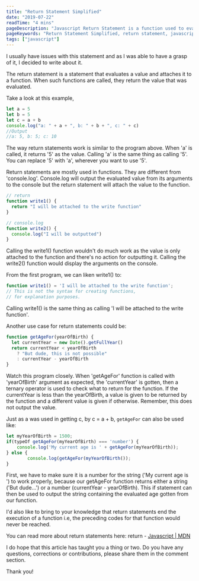```yaml
---
title: "Return Statement Simplified"
date: "2019-07-22"
readTime: "4 mins"
pageDescription: "Javascript Return Statement is a function used to evaluate statements and attach the results to certain functions. When such functions are called, the evaluated (returned) value becomes the result"
pageKeywords: "Return Statement Simplified, return statement, javascript return, javascript return statement"
tags: ["javascript"]
---
```


I usually have issues with this statement and as I was able to have a grasp of it, I decided to write about it.

The return statement is a statement that evaluates a value and attaches it to a function. When such functions are called, they return the value that was evaluated.

Take a look at this example,

```javascript
let a = 5
let b = 5
let c = a + b
console.log("a: " + a + ", b: " + b + ", c: " + c)
//Output
//a: 5, b: 5; c: 10
```

The way return statements work is similar to the program above. When 'a' is called, it returns '5' as the value. Calling 'a' is the same thing as calling '5'. You can replace '5' with 'a', wherever you want to use '5'.

Return statements are mostly used in functions. They are different from 'console.log'. Console.log will output the evaluated value from its arguments to the console but the return statement will attach the value to the function.

```javascript
// return
function write1() {
  return "I will be attached to the write function"
}

// console.log
function write2() {
  console.log("I will be outputted")
}
```

Calling the write1() function wouldn't do much work as the value is only attached to the function and there's no action for outputting it. Calling the write2() function would display the arguments on the console.

From the first program, we can liken write1() to:

```javascript
function write1() = 'I will be attached to the write function';
// This is not the syntax for creating functions,
// for explanation purposes.
```

Calling write1() is the same thing as calling 'I will be attached to the write function'.

Another use case for return statements could be:

```javascript
function getAgeFor(yearOfBirth) {
  let currentYear = new Date().getFullYear()
  return currentYear < yearOfBirth
    ? "But dude, this is not possible"
    : currentYear - yearOfBirth
}
```

Watch this program closely. When 'getAgeFor' function is called with 'yearOfBirth' argument as expected, the 'currentYear' is gotten, then a ternary operator is used to check what to return for the function. If the currentYear is less than the yearOfBirth, a value is given to be returned by the function and a different value is given if otherwise. Remember, this does not output the value.

Just as a was used in getting c, by c = a + b, `getAgeFor` can also be used like:

```javascript
let myYearOfBirth = 1500;
if(typeOf getAgeFor(myYearOfBirth) === 'number') {
    console.log('My current age is ' + getAgeFor(myYearOfBirth));
} else {
        console.log(getAgeFor(myYearOfBirth());
}
```

First, we have to make sure it is a number for the string ('My current age is ') to work properly, because our getAgeFor function returns either a string ('But dude...') or a number (currentYear - yearOfBirth). This if statement can then be used to output the string containing the evaluated age gotten from our function.

I'd also like to bring to your knowledge that return statements end the execution of a function i.e, the preceding codes for that function would never be reached.

You can read more about return statements here: return - [Javascript | MDN](https://developer.mozilla.org/en-US/docs/Web/JavaScript/Reference/Statements/return)

I do hope that this article has taught you a thing or two. Do you have any questions, corrections or contributions, please share them in the comment section.

Thank you!
